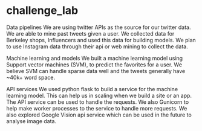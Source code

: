 # challenge_lab
Data pipelines
We are using twitter APIs as the source for our twitter data. We are able to mine past tweets given a user. We collected data for Berkeley shops, Influencers and used this data for building models.
We plan to use Instagram data through their api or web mining to collect the data.



Machine learning and models
We built a machine learning model using Support vector machines (SVM), to predict the favorites for a user. We believe SVM can handle sparse data well and the tweets generally have ~40k+ word space.

API services
We used python flask to build a service for the machine learning model. This can help us in scaling when we build a site or an app. The API service can be used to handle the requests. We also Gunicorn to help make worker processes to the service to handle more requests. 
We also explored Google Vision api service which can be used in the future to analyse image data.


